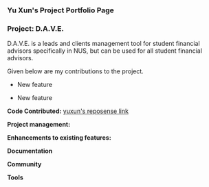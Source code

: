 ### Yu Xun's Project Portfolio Page
### Project: D.A.V.E.
D.A.V.E. is a leads and clients management tool for student financial advisors specifically in NUS, but can be used for all student financial advisors.

Given below are my contributions to the project.
 
* New feature
 
* New feature

**Code Contributed:** [yuxun's reposense link](https://nus-cs2103-ay2324s1.github.io/tp-dashboard/?search=yuxunn&sort=groupTitle&sortWithin=title&timeframe=commit&mergegroup=&groupSelect=groupByRepos&breakdown=true&checkedFileTypes=docs~functional-code~test-code&since=2023-09-22&tabOpen=true&tabType=authorship&tabAuthor=yuxunn&tabRepo=AY2324S1-CS2103T-F08-2%2Ftp%5Bmaster%5D&authorshipIsMergeGroup=false&authorshipFileTypes=docs&authorshipIsBinaryFileTypeChecked=false&authorshipIsIgnoredFilesChecked=false)

**Project management:**

**Enhancements to existing features:**

**Documentation**

**Community**

**Tools**
